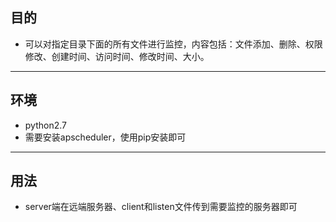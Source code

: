 ## 目的
*  可以对指定目录下面的所有文件进行监控，内容包括：文件添加、删除、权限修改、创建时间、访问时间、修改时间、大小。
***
## 环境
*  python2.7
*  需要安装apscheduler，使用pip安装即可
***
## 用法
*  server端在远端服务器、client和listen文件传到需要监控的服务器即可
